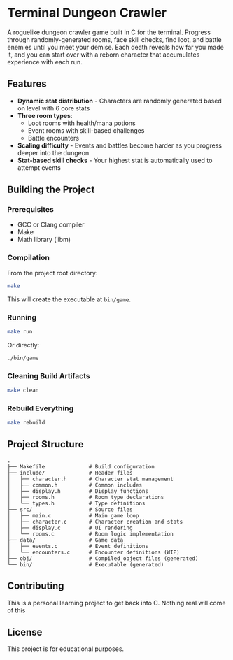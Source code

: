 # Terminal Dungeon Crawler

A roguelike dungeon crawler game built in C for the terminal. Progress through randomly-generated rooms, face skill checks, find loot, and battle enemies until you meet your demise. Each death reveals how far you made it, and you can start over with a reborn character that accumulates experience with each run.

## Features

- **Dynamic stat distribution** - Characters are randomly generated based on level with 6 core stats
- **Three room types**:
  - Loot rooms with health/mana potions
  - Event rooms with skill-based challenges
  - Battle encounters
- **Scaling difficulty** - Events and battles become harder as you progress deeper into the dungeon
- **Stat-based skill checks** - Your highest stat is automatically used to attempt events

## Building the Project

### Prerequisites

- GCC or Clang compiler
- Make
- Math library (libm)

### Compilation

From the project root directory:

```bash
make
```

This will create the executable at `bin/game`.

### Running

```bash
make run
```

Or directly:

```bash
./bin/game
```

### Cleaning Build Artifacts

```bash
make clean
```

### Rebuild Everything

```bash
make rebuild
```

## Project Structure

```
.
├── Makefile              # Build configuration
├── include/              # Header files
│   ├── character.h       # Character stat management
│   ├── common.h          # Common includes
│   ├── display.h         # Display functions
│   ├── rooms.h           # Room type declarations
│   └── types.h           # Type definitions
├── src/                  # Source files
│   ├── main.c            # Main game loop
│   ├── character.c       # Character creation and stats
│   ├── display.c         # UI rendering
│   └── rooms.c           # Room logic implementation
├── data/                 # Game data
│   ├── events.c          # Event definitions
│   └── encounters.c      # Encounter definitions (WIP)
├── obj/                  # Compiled object files (generated)
└── bin/                  # Executable (generated)
```

## Contributing

This is a personal learning project to get back into C. Nothing real will come of this

## License

This project is for educational purposes.
